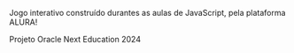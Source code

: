 Jogo interativo construído durantes as aulas de JavaScript, pela plataforma ALURA!

Projeto Oracle Next Education 2024 
